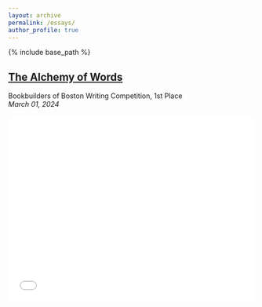 ```yaml
---
layout: archive
permalink: /essays/
author_profile: true
---
```

{% include base_path %}

## [The Alchemy of Words](https://andrewbotolino.com/essays/)
Bookbuilders of Boston Writing Competition, 1st Place  
*March 01, 2024*

<div class="pdf-container" style="position: relative; padding-bottom: 75%; height: 0; overflow: hidden; max-width: 100%;">
  <iframe src="/files/alchemy-of-words.pdf" style="position: absolute; top: 0; left: 0; width: 100%; height: 100%; border: none;" allowfullscreen></iframe>
</div>

<!-- Add more essays as needed -->
